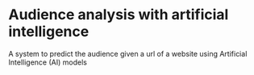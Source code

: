 # Audience analysis with artificial intelligence

A system to predict the audience given a url of a website using Artificial Intelligence (AI) models
